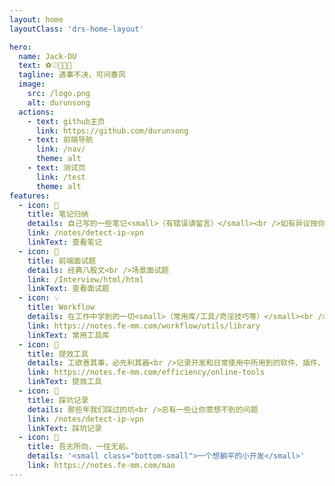 ```yaml
---
layout: home
layoutClass: 'drs-home-layout'

hero:
  name: Jack-DU
  text: ⚽⚾🎱🏀🏐
  tagline: 遇事不决，可问春风
  image:
    src: /logo.png
    alt: durunsong
  actions:
    - text: github主页
      link: https://github.com/durunsong
    - text: 前端导航
      link: /nav/
      theme: alt
    - text: 测试页
      link: /test
      theme: alt
features:
  - icon: 📖
    title: 笔记归纳
    details: 自己写的一些笔记<small>（有错误请留言）</small><br />如有异议按你的理解为主，不接受反驳
    link: /notes/detect-ip-vpn
    linkText: 查看笔记
  - icon: 📘
    title: 前端面试题
    details: 经典八股文<br />场景面试题
    link: /Interview/html/html
    linkText: 查看面试题
  - icon: 💡
    title: Workflow
    details: 在工作中学到的一切<small>（常用库/工具/奇淫技巧等）</small><br />配合 CV 大法来更好的摸鱼
    link: https://notes.fe-mm.com/workflow/utils/library
    linkText: 常用工具库
  - icon: 🧰
    title: 提效工具
    details: 工欲善其事，必先利其器<br />记录开发和日常使用中所用到的软件、插件、扩展等
    link: https://notes.fe-mm.com/efficiency/online-tools
    linkText: 提效工具
  - icon: 🐞
    title: 踩坑记录
    details: 那些年我们踩过的坑<br />总有一些让你意想不到的问题
    link: /notes/detect-ip-vpn
    linkText: 踩坑记录
  - icon: 💯
    title: 吾志所向，一往无前。
    details: '<small class="bottom-small">一个想躺平的小开发</small>'
    link: https://notes.fe-mm.com/mao
---
```


<style>
/*爱的魔力转圈圈*/
.drs-home-layout .image-src:hover {
  transform: translate(-50%, -50%) rotate(666turn);
  transition: transform 59s 1s cubic-bezier(0.3, 0, 0.8, 1);
}

.drs-home-layout .details small {
  opacity: 0.8;
}

.drs-home-layout .bottom-small {
  display: block;
  margin-top: 2em;
  text-align: right;
}
</style>
